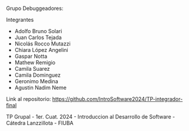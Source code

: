 #

Grupo Debuggeadores:

Integrantes
- Adolfo Bruno Solari
- Juan Carlos Tejada
- Nicolás Rocco Mutazzi
- Chiara López Angelini
- Gaspar Notta
- Mathew Remigio
- Camila Suarez
- Camila Dominguez
- Geronimo Medina
- Agustin Nadim Neme


Link al repositorio: https://github.com/IntroSoftware2024/TP-integrador-final

TP Grupal - 1er. Cuat. 2024 - Introduccion al Desarrollo de Software - Cátedra Lanzzillota - FIUBA
